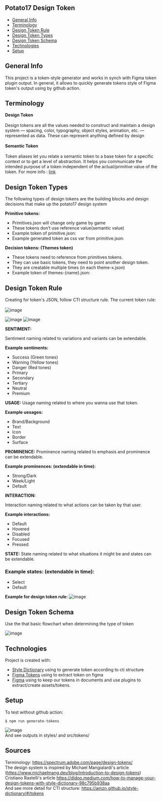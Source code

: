 ## Potato17 Design Token
* [General Info](#general-info)
* [Terminology](#terminology)
* [Design Token Rule](#design-token-rule)
* [Design Token Types](#design-token-types)
* [Design Token Schema](#design-token-schema)
* [Technologies](#technologies)
* [Setup](#setup)

## General Info
This project is a token-style generator and works in synch with Figma token plugin output. 
In general, it allows to quickly generate tokens style of Figma token's output using by github action.

## Terminology
**Design Token** <br /> <br />
Design tokens are all the values needed to construct and maintain a design system — spacing, color, typography, object styles, animation, etc. — represented as data. These can represent anything defined by design <br /> <br />
**Semantic Token** <br /> <br />
Token aliases let you relate a semantic token to a base token for a specific context or to get a level of abstraction. It helps you communicate the intended purpose of a token independent of the actual/primitive value of the token. For more info : [link](https://www.toolabs.com/learn/tokens/semantics/#:~:text=Token%20aliases%20let%20you%20relate,primitive%20value%20of%20the%20token.)


## Design Token Types
The following types of design tokens are the building blocks and design decisions that make up the potato17 design system <br />

**Primitive tokens:**
* Primitives.json will change only game by game
* These tokens don’t use reference value(semantic value)
* Example token of primitive.json: <br />
* Example generated token as css var from primitive.json: <br />

**Decision tokens: (Themes token)**

* These tokens need to reference from primitives tokens.
* They can use basic tokens, they need to point another design token.
* They are creatable multiple times (in each theme-x.json)
* Example token of themes-{name}.json:


## Design Token Rule 
Creating for token's JSON, follow CTI structure rule. The current token rule: <br />  <br />
![image](https://user-images.githubusercontent.com/78482240/151450641-c8ed512a-e4d2-4473-9411-e2a044a05af8.png)

![image](https://user-images.githubusercontent.com/13114945/230377388-7d3e1f85-bbda-4f65-99c8-e8d51def5553.png)
![image](https://user-images.githubusercontent.com/13114945/230377477-bdf4ec7f-71d6-4fe4-9341-a741c78ba57d.png)

**SENTIMENT:**

Sentiment naming related to variations and variants can be extendable.

**Example sentiments:**

* Success (Green tones)
* Warning (Yellow tones)
* Danger (Red tones)
* Primary
* Secondary
* Tertiary
* Neutral
* Premium

**USAGE:**
Usage naming related to where you wanna use that token. 

**Example uesages:**

* Brand/Background
* Text
* Icon
* Border
* Surface

**PROMINENCE:**
Prominence naming related to emphasis and prominence can be extendable.

**Example prominences: (extendable in time):**

* Strong/Dark
* Week/Light
* Default

**INTERACTION:**

Interaction naming related to what actions can be taken by that user. 

**Example interactions:**

* Default
* Hovered
* Disabled
* Focused
* Pressed

**STATE:**
State naming related to what situations it might be and states can be extendable.

### Example states: (extendable in time):
* Select
* Default

**Example for design token rule:**
![image](https://user-images.githubusercontent.com/13114945/230377568-3f590b09-a5e4-4eb8-be78-05d2026d668a.png)


 ## Design Token Schema

Use the that basic flowchart when determining the type of token

![image](https://user-images.githubusercontent.com/78482240/157283817-17d2a8ad-4997-43ec-bb7d-1e9df53071b3.png)

	
## Technologies
Project is created with:
* [Style Dictionary](https://amzn.github.io/style-dictionary/#/) using to generate token according to cti structure
* [Figma Tokens](https://www.figma.com/community/plugin/843461159747178978/Figma-Tokens) using to extract token on figma
* [Figma](https://www.figma.com/) using to keep our tokens in documents and use plugins to extract/create assets/tokens. 
	
## Setup
To test without github action:
```
$ npm run generate-tokens
```
![image](https://user-images.githubusercontent.com/78482240/157434342-9b25085e-dacb-4207-a6e7-d30d0fef980d.png)
<br />
And see outputs in styles/ and src/tokens/

## Sources
Terminology: https://spectrum.adobe.com/page/design-tokens/
<br />
The design system is inspired by Michael Mangialardi's article (https://www.michaelmang.dev/blog/introduction-to-design-tokens)
<br />
Cristiano Rastelli's article https://didoo.medium.com/how-to-manage-your-design-tokens-with-style-dictionary-98c795b938aa
<br />
And see more detail for CTI structure: https://amzn.github.io/style-dictionary/#/tokens
